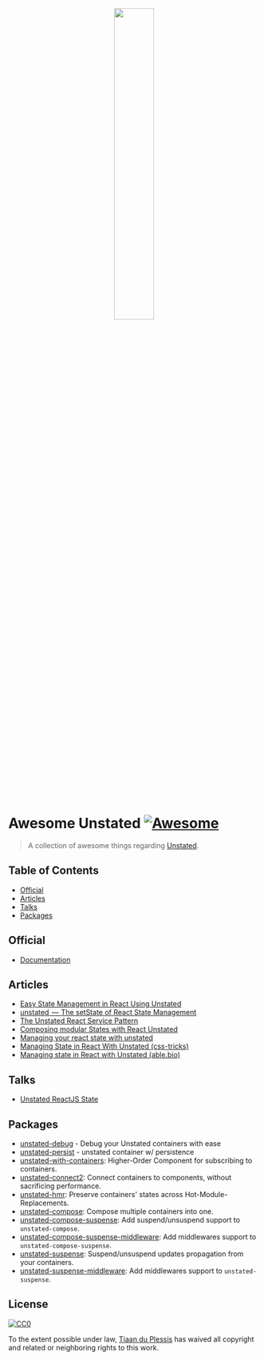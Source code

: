 <div align="center">
    <img src="https://raw.githubusercontent.com/thejameskyle/unstated/master/logo.png" width="40%">
</div>
<br>

# Awesome Unstated [![Awesome](https://awesome.re/badge-flat.svg)](https://awesome.re)

> A collection of awesome things regarding [Unstated](https://github.com/jamiebuilds/unstated).

## Table of Contents

* [Official](#official)
* [Articles](#articles)
* [Talks](#talks)
* [Packages](#packages)

## Official

* [Documentation](https://github.com/jamiebuilds/unstated)

## Articles

* [Easy State Management in React Using Unstated](https://alligator.io/react/unstated/)
* [unstated  —  The setState of React State Management](https://medium.com/react-native-training/unstated-the-setstate-of-react-state-management-8ce47b240e6d)
* [The Unstated React Service Pattern](https://itnext.io/the-unstated-react-service-pattern-786ea6168d1d)
* [Composing modular States with React Unstated](https://medium.com/bit-pharma/composing-modular-states-with-react-unstated-2b951ec484b5)
* [Managing your react state with unstated](https://medium.com/@ahmedtarek_32/managing-your-react-state-with-unstated-9c408ff687d4)
* [Managing State in React With Unstated (css-tricks)](https://css-tricks.com/managing-state-in-react-with-unstated/)
* [Managing state in React with Unstated (able.bio)](https://able.bio/drenther/managing-state-in-react-with-unstated--35akdue)

## Talks

* [Unstated ReactJS State](https://youtu.be/y71PDFwSVUA)

## Packages

* [unstated-debug](https://github.com/sindresorhus/unstated-debug) - Debug your Unstated containers with ease
* [unstated-persist](https://github.com/rt2zz/unstated-persist) - unstated container w/ persistence
* [unstated-with-containers](https://github.com/fabiospampinato/unstated-with-containers): Higher-Order Component for subscribing to containers.
* [unstated-connect2](https://github.com/fabiospampinato/unstated-connect2): Connect containers to components, without sacrificing performance.
* [unstated-hmr](https://github.com/fabiospampinato/unstated-hmr): Preserve containers' states across Hot-Module-Replacements.
* [unstated-compose](https://github.com/fabiospampinato/unstated-compose): Compose multiple containers into one.
* [unstated-compose-suspense](https://github.com/fabiospampinato/unstated-compose-suspense): Add suspend/unsuspend support to `unstated-compose`.
* [unstated-compose-suspense-middleware](https://github.com/fabiospampinato/unstated-compose-suspense-middleware): Add middlewares support to `unstated-compose-suspense`.
* [unstated-suspense](https://github.com/fabiospampinato/unstated-suspense): Suspend/unsuspend updates propagation from your containers.
* [unstated-suspense-middleware](https://github.com/fabiospampinato/unstated-suspense-middleware): Add middlewares support to `unstated-suspense`.

## License

[![CC0](http://mirrors.creativecommons.org/presskit/buttons/88x31/svg/cc-zero.svg)](https://creativecommons.org/publicdomain/zero/1.0/)

To the extent possible under law, [Tiaan du Plessis](https://github.com/tiaanduplessis) has waived all copyright and related or neighboring rights to this work.
